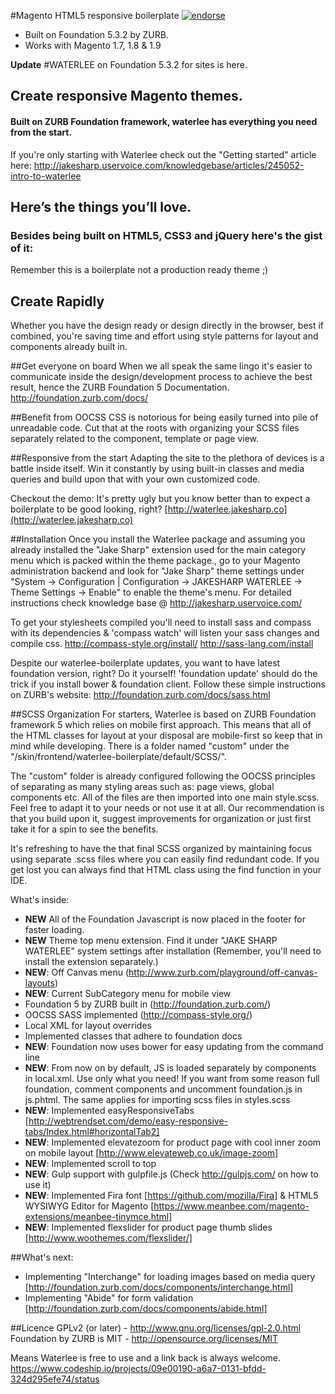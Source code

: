 #Magento HTML5 responsive boilerplate [![endorse](http://api.coderwall.com/zeljkoprsa/endorsecount.png)](http://coderwall.com/zeljkoprsa)
 - Built on Foundation 5.3.2 by ZURB.
 - Works with Magento 1.7, 1.8 & 1.9

**Update**
#WATERLEE on Foundation 5.3.2 for sites is here.

## Create responsive Magento themes.
#### Built on ZURB Foundation framework, waterlee has everything you need from the start.
If you're only starting with Waterlee check out the "Getting started" article here:
http://jakesharp.uservoice.com/knowledgebase/articles/245052-intro-to-waterlee


## Here’s the things you’ll love.
### Besides being built on HTML5, CSS3 and jQuery here's the gist of it:

Remember this is a boilerplate not a production ready theme ;)


## Create Rapidly
Whether you have the design ready or design directly in the browser, best if combined, you're saving time and effort using style patterns for layout and components already built in.

##Get everyone on board
When we all speak the same lingo it's easier to communicate inside the design/development process to achieve the best result, hence the ZURB Foundation 5 Documentation.
http://foundation.zurb.com/docs/

##Benefit from OOCSS
CSS is notorious for being easily turned into pile of unreadable code. Cut that at the roots with organizing your SCSS files separately related to the component, template or page view.

##Responsive from the start
Adapting the site to the plethora of devices is a battle inside itself. Win it constantly by using built-in classes and media queries and build upon that with your own customized code.

Checkout the demo:
It's pretty ugly but you know better than to expect a boilerplate to be good looking, right?
[http://waterlee.jakesharp.co](http://waterlee.jakesharp.co)

##Installation
Once you install the Waterlee package and assuming you already installed the "Jake Sharp" extension used for the main category menu which is packed within the theme package., go to your Magento administration backend and look for "Jake Sharp" theme settings under "System -> Configuration | Configuration -> JAKESHARP WATERLEE -> Theme Settings -> Enable" to enable the theme's menu.
For detailed instructions check knowledge base @ http://jakesharp.uservoice.com/ 

To get your stylesheets compiled you'll need to install sass and compass with its dependencies & 'compass watch' will listen your sass changes and compile css.
http://compass-style.org/install/
http://sass-lang.com/install

Despite our waterlee-boilerplate updates, you want to have latest foundation version, right? Do it yourself!
'foundation update' should do the trick if you install bower & foundation client.
Follow these simple instructions on ZURB's website:
http://foundation.zurb.com/docs/sass.html

##SCSS Organization
For starters, Waterlee is based on ZURB Foundation framework 5 which relies on mobile first approach. This means that all of the HTML classes for layout at your disposal are mobile-first so keep that in mind while developing. There is a folder named "custom" under the "/skin/frontend/waterlee-boilerplate/default/SCSS/".

The "custom" folder is already configured following the OOCSS principles of separating as many styling areas such as: page views, global components etc. All of the files are then imported into one main style.scss. Feel free to adapt it to your needs or not use it at all. Our recommendation is that you build upon it, suggest improvements for organization or just first take it for a spin to see the benefits.

It's refreshing to have the that final SCSS organized by maintaining focus using separate .scss files where you can easily find redundant code. If you get lost you can always find that HTML class using the find function in your IDE.

What's inside:
- **NEW** All of the Foundation Javascript is now placed in the footer for faster loading.
- **NEW** Theme top menu extension. Find it under "JAKE SHARP WATERLEE" system settings after installation (Remember, you'll need to install the extension separately.)
- **NEW**: Off Canvas menu (http://www.zurb.com/playground/off-canvas-layouts)
- **NEW**: Current SubCategory menu for mobile view
- Foundation 5 by ZURB built in (http://foundation.zurb.com/)
- OOCSS SASS implemented (http://compass-style.org/)
- Local XML for layout overrides
- Implemented classes that adhere to foundation docs
- **NEW**: Foundation now uses bower for easy updating from the command line
- **NEW**: From now on by default, JS is loaded separately by components in local.xml. Use only what you need! If you want from some reason full foundation, comment components and uncomment foundation.js in js.phtml. The same applies for importing scss files in styles.scss
- **NEW**: Implemented easyResponsiveTabs [http://webtrendset.com/demo/easy-responsive-tabs/Index.html#horizontalTab2]
- **NEW**: Implemented elevatezoom for product page with cool inner zoom on mobile layout [http://www.elevateweb.co.uk/image-zoom]
- **NEW**: Implemented scroll to top
- **NEW**: Gulp support with gulpfile.js (Check http://gulpjs.com/ on how to use it)
- **NEW**: Implemented Fira font [https://github.com/mozilla/Fira] & HTML5 WYSIWYG Editor for Magento [https://www.meanbee.com/magento-extensions/meanbee-tinymce.html]
- **NEW**: Implemented flexslider for product page thumb slides [http://www.woothemes.com/flexslider/]

##What's next:

- Implementing "Interchange" for loading images based on media query [http://foundation.zurb.com/docs/components/interchange.html]
- Implementing "Abide" for form validation [http://foundation.zurb.com/docs/components/abide.html] 

##Licence
GPLv2 (or later) - http://www.gnu.org/licenses/gpl-2.0.html
Foundation by ZURB is MIT - http://opensource.org/licenses/MIT

Means Waterlee is free to use and a link back is always welcome.
https://www.codeship.io/projects/09e00190-a6a7-0131-bfdd-324d295efe74/status
